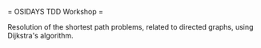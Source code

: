 = OSIDAYS TDD Workshop =

Resolution of the shortest path problems, related to directed graphs, using Dijkstra's algorithm.
